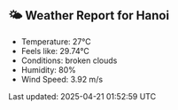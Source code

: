 <!-- WEATHER-START -->
## 🌤 Weather Report for Hanoi

- Temperature: 27°C
- Feels like: 29.74°C
- Conditions: broken clouds
- Humidity: 80%
- Wind Speed: 3.92 m/s

Last updated: 2025-04-21 01:52:59 UTC
<!-- WEATHER-END -->
